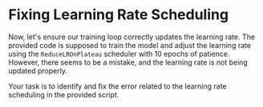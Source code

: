 # Fixing Learning Rate Scheduling

Now, let's ensure our training loop correctly updates the learning rate. The provided code is supposed to train the model and adjust the learning rate using the `ReduceLROnPlateau` scheduler with 10 epochs of patience. However, there seems to be a mistake, and the learning rate is not being updated properly.

Your task is to identify and fix the error related to the learning rate scheduling in the provided script.